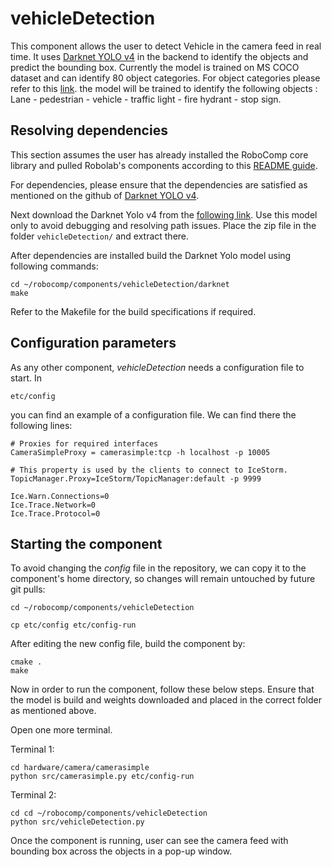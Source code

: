 # vehicleDetection

This component allows the user to detect Vehicle in the camera feed in real time. It uses [Darknet YOLO v4](https://github.com/alexeyab/darknet#requirements) in the backend to identify the objects and predict the bounding box. Currently the model is trained on MS COCO dataset and can identify 80 object categories. For object categories please refer to this [link](https://github.com/AlexeyAB/darknet/blob/master/data/coco.names). the model will be trained to identify the following objects : Lane - pedestrian - vehicle  - traffic light  - fire hydrant  - stop sign.


## Resolving dependencies

This section assumes the user has already installed the RoboComp core library and pulled Robolab's components according to this [README guide](https://github.com/robocomp/robocomp).

For dependencies, please ensure that the dependencies are satisfied as mentioned on the github of [Darknet YOLO v4](https://github.com/alexeyab/darknet#requirements).

Next download the Darknet Yolo v4 from the [following link](https://drive.google.com/file/d/1DGXKlEHD8cpGqYi-5dtErt_r8tNPH18-/view?usp=sharing). Use this model only to avoid debugging and resolving path issues. Place the zip file in the folder `vehicleDetection/` and extract there.

After dependencies are installed build the Darknet Yolo model using following commands:

```
cd ~/robocomp/components/vehicleDetection/darknet
make
```

Refer to the Makefile for the build specifications if required.
## Configuration parameters
As any other component, *vehicleDetection* needs a configuration file to start. In
```
etc/config
```
you can find an example of a configuration file. We can find there the following lines:
```
# Proxies for required interfaces
CameraSimpleProxy = camerasimple:tcp -h localhost -p 10005

# This property is used by the clients to connect to IceStorm.
TopicManager.Proxy=IceStorm/TopicManager:default -p 9999

Ice.Warn.Connections=0
Ice.Trace.Network=0
Ice.Trace.Protocol=0
```

## Starting the component
To avoid changing the *config* file in the repository, we can copy it to the component's home directory, so changes will remain untouched by future git pulls:

```
cd ~/robocomp/components/vehicleDetection
```
```
cp etc/config etc/config-run
```

After editing the new config file, build the component by:

```
cmake .
make
```

Now in order to run the component, follow these below steps. Ensure that the model is build and weights downloaded and placed in the correct folder as mentioned above.

Open one more terminal.

Terminal 1:
```
cd hardware/camera/camerasimple
python src/camerasimple.py etc/config-run
```

Terminal 2:
```
cd cd ~/robocomp/components/vehicleDetection
python src/vehicleDetection.py 
```

Once the component is running, user can see the camera feed with bounding box across the objects in a pop-up window.
